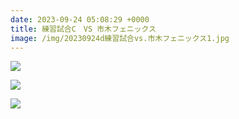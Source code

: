 ```yaml
---
date: 2023-09-24 05:08:29 +0000
title: 練習試合C　VS 市木フェニックス
image: /img/20230924d練習試合vs.市木フェニックス1.jpg
---
```

![](/img/20230924d練習試合vs.市木フェニックス2.jpg)

![](/img/20230924d練習試合vs.市木フェニックス3.jpg)

![](/img/20230924d練習試合vs.市木フェニックス4.jpg)
